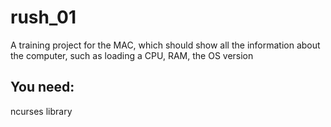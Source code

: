 # rush_01

A training project for the MAC,
which should show all the information about the computer,
such as loading a CPU, RAM, the OS version

## You need:
ncurses library
